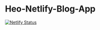 # Heo-Netlify-Blog-App
[![Netlify Status](https://api.netlify.com/api/v1/badges/3e20fc0a-3523-42ca-b19c-4be8d42c1fc6/deploy-status)](https://app.netlify.com/sites/heoseungyeon/deploys)
